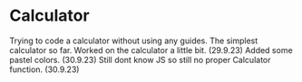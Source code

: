 # Calculator
Trying to code a calculator without using any guides.
The simplest calculator so far.
Worked on the calculator a little bit. (29.9.23)
Added some pastel colors. (30.9.23)
Still dont know JS so still no proper Calculator function. (30.9.23)
